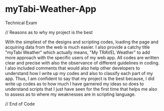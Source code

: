 # myTabi-Weather-App
Technical Exam

// Reasons as to why my project is the best

<p>
  With the simpliest of the designs and scripting codes, loading the page and acquiring data from the web is much easier.
  I also provide a catchy title "myTabi Weather" which actually means, "My TRAVEL Weather" to add more approach with the specific users of my web app.
  All codes are written clear and precise with also the observance of different guidelines in coding.
  I also included comments that would also help other developers to understand how I write up my codes and also to classify each part of my app.
  Thus, I am confident to say that my project is the best because, I did write up codes as to how much I have garnered my ideas so does to understand scripts that I just   have seen for the first time that helps me also to assess as to where my weaknesses are in scripting language.
</p>
 
// End of Code

